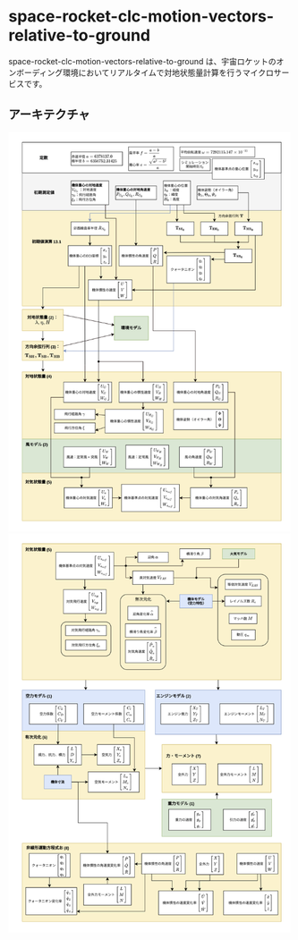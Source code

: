 # space-rocket-clc-motion-vectors-relative-to-ground

space-rocket-clc-motion-vectors-relative-to-ground は、宇宙ロケットのオンボーディング環境においてリアルタイムで対地状態量計算を行うマイクロサービスです。  

## アーキテクチャ
![アーキテクチャ1](pics/simulation_program_outline1-1.png)
![アーキテクチャ2](pics/simulation_program_outline1-2.png)